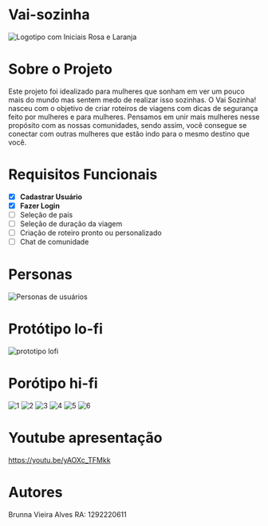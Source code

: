 # Vai-sozinha

![Logotipo com Iniciais Rosa e Laranja](https://github.com/bruvalves/Vai-sozinha/assets/133712788/aa3f4c72-b3de-4b87-9b59-06f11e3b9381)



# Sobre o Projeto

Este projeto foi idealizado para mulheres que sonham em ver um pouco mais do mundo mas sentem medo de realizar isso sozinhas. O Vai Sozinha! nasceu com o objetivo de criar roteiros de viagens com dicas de segurança feito por mulheres e para mulheres. Pensamos em unir mais mulheres nesse propósito com as nossas comunidades, sendo assim, você consegue se conectar com outras mulheres que estão indo para o mesmo destino que você. 

# Requisitos Funcionais 

- [x] **Cadastrar Usuário**
- [x] **Fazer Login**
- [ ] Seleção de país
- [ ] Seleção de duração da viagem
- [ ] Criação de roteiro pronto ou personalizado
- [ ] Chat de comunidade

# Personas 
![Personas de usuários](https://github.com/bruvalves/Vai-sozinha/assets/133712788/ba0964b0-34bc-4ee8-96ea-e0316c4230fd)

# Protótipo lo-fi
![prototipo lofi](https://github.com/bruvalves/Vai-sozinha/assets/133712788/9943f3bf-cf66-41c2-8eab-03fead5efbdc)

# Porótipo hi-fi

![1](https://github.com/bruvalves/Vai-sozinha/assets/133712788/abca10d6-388e-4a5f-bccd-017268d6daf3)
![2](https://github.com/bruvalves/Vai-sozinha/assets/133712788/9f42ddcd-e180-498d-83f0-a8f0da9e452a)
![3](https://github.com/bruvalves/Vai-sozinha/assets/133712788/1224567f-53d7-4835-9f52-d5d70053435e)
![4](https://github.com/bruvalves/Vai-sozinha/assets/133712788/d29e401e-6aa2-4261-b1dc-5899d3539183)
![5](https://github.com/bruvalves/Vai-sozinha/assets/133712788/9ae9bfb9-69cc-4214-b74d-e3adf78dfdce)
![6](https://github.com/bruvalves/Vai-sozinha/assets/133712788/ce22ead0-85d3-4996-ac0b-c1801cf5f988)

# Youtube apresentação
https://youtu.be/yAOXc_TFMkk

# Autores

Brunna Vieira Alves
RA: 1292220611
